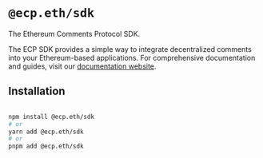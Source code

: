 # `@ecp.eth/sdk`

The Ethereum Comments Protocol SDK.

The ECP SDK provides a simple way to integrate decentralized comments into your Ethereum-based applications. For comprehensive documentation and guides, visit our [documentation website](https://docs.ethcomments.xyz).

## Installation

```bash

npm install @ecp.eth/sdk
# or
yarn add @ecp.eth/sdk
# or
pnpm add @ecp.eth/sdk
```


